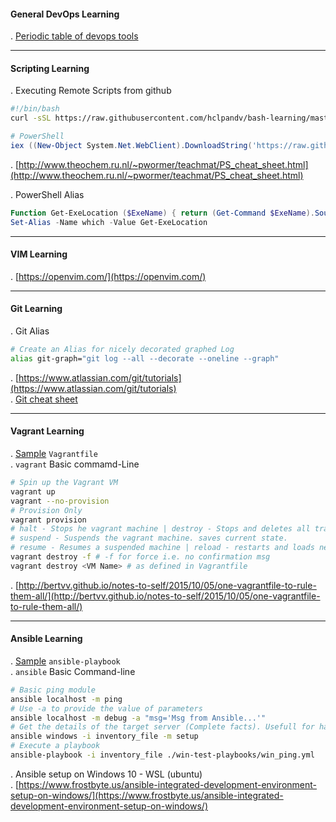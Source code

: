 #### General DevOps Learning
. [Periodic table of devops tools](periodic-table-of-devops-tools-v3.pdf)

-------------------------------------------
#### Scripting Learning
. Executing Remote Scripts from github

```bash
#!/bin/bash
curl -sSL https://raw.githubusercontent.com/hclpandv/bash-learning/master/colors.sh | bash
```
```powershell
# PowerShell
iex ((New-Object System.Net.WebClient).DownloadString('https://raw.githubusercontent.com/hclpandv/devops-cheatsheet/master/demo.ps1'))
```
. [http://www.theochem.ru.nl/~pwormer/teachmat/PS_cheat_sheet.html](http://www.theochem.ru.nl/~pwormer/teachmat/PS_cheat_sheet.html)

. PowerShell Alias

```powershell
Function Get-ExeLocation ($ExeName) { return (Get-Command $ExeName).Source }
Set-Alias -Name which -Value Get-ExeLocation
```
-------------------------------------------
#### VIM Learning  
. [https://openvim.com/](https://openvim.com/)

-------------------------------------------
#### Git Learning
. Git Alias

```bash
# Create an Alias for nicely decorated graphed Log
alias git-graph="git log --all --decorate --oneline --graph"
```
. [https://www.atlassian.com/git/tutorials](https://www.atlassian.com/git/tutorials)  
. [Git cheat sheet](atlassian-git-cheatsheet.pdf)

-------------------------------------------
#### Vagrant Learning
. [Sample](sample-vagrant-file.md) `Vagrantfile`  
. `vagrant` Basic commamd-Line  

```bash
# Spin up the Vagrant VM
vagrant up
vagrant --no-provision
# Provision Only
vagrant provision
# halt - Stops he vagrant machine | destroy - Stops and deletes all traces of the vagrant machine 
# suspend - Suspends the vagrant machine. saves current state.
# resume - Resumes a suspended machine | reload - restarts and loads new Vagrantfile config
vagrant destroy -f # -f for force i.e. no confirmation msg
vagrant destroy <VM Name> # as defined in Vagrantfile
```  
. [http://bertvv.github.io/notes-to-self/2015/10/05/one-vagrantfile-to-rule-them-all/](http://bertvv.github.io/notes-to-self/2015/10/05/one-vagrantfile-to-rule-them-all/)

-------------------------------------------
#### Ansible Learning
. [Sample](sample-ansible-playbook.md) `ansible-playbook`  
. `ansible` Basic Command-line  

```bash
# Basic ping module
ansible localhost -m ping
# Use -a to provide the value of parameters
ansible localhost -m debug -a "msg='Msg from Ansible...'"
# Get the details of the target server (Complete facts). Usefull for hacks
ansible windows -i inventory_file -m setup
# Execute a playbook
ansible-playbook -i inventory_file ./win-test-playbooks/win_ping.yml
```
. Ansible setup on Windows 10 - WSL (ubuntu)  
. [https://www.frostbyte.us/ansible-integrated-development-environment-setup-on-windows/](https://www.frostbyte.us/ansible-integrated-development-environment-setup-on-windows/)
